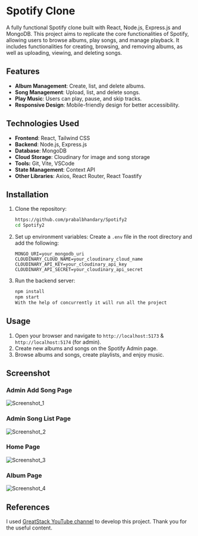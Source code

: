 
# Spotify Clone

A fully functional Spotify clone built with React, Node.js, Express.js and MongoDB. This project aims to replicate the core functionalities of Spotify, allowing users to browse albums, play songs, and manage playback. 
It includes functionalities for creating, browsing, and removing albums, as well as uploading, viewing, and deleting songs.

## Features

- **Album Management**: Create, list, and delete albums.
- **Song Management**: Upload, list, and delete songs.
- **Play Music**: Users can play, pause, and skip tracks.
- **Responsive Design**: Mobile-friendly design for better accessibility.

## Technologies Used

- **Frontend**: React, Tailwind CSS
- **Backend**: Node.js, Express.js
- **Database**: MongoDB
- **Cloud Storage**: Cloudinary for image and song storage
- **Tools:** Git, Vite, VSCode
- **State Management**: Context API
- **Other Libraries**: Axios, React Router, React Toastify

## Installation

1. Clone the repository:
    ```bash
    https://github.com/prabalbhandary/Spotify2
    cd Spotify2
    ```

2. Set up environment variables:
    Create a `.env` file in the root directory and add the following:
    ```plaintext
    MONGO_URI=your_mongodb_uri
    CLOUDINARY_CLOUD_NAME=your_cloudinary_cloud_name
    CLOUDINARY_API_KEY=your_cloudinary_api_key
    CLOUDINARY_API_SECRET=your_cloudinary_api_secret
    ```

3. Run the backend server:
    ```bash
    npm install
    npm start
    With the help of concurrently it will run all the project
    ```

## Usage

1. Open your browser and navigate to `http://localhost:5173` & `http://localhost:5174` (for admin).
2. Create new albums and songs on the Spotify Admin page.
3. Browse albums and songs, create playlists, and enjoy music.

## Screenshot

### Admin Add Song Page
![Screenshot_1](https://github.com/user-attachments/assets/a6068724-71a5-49ef-99d7-419c215f94ae)

### Admin Song List Page
![Screenshot_2](https://github.com/user-attachments/assets/5ffb918c-27ec-4db5-8855-81b83d1d5725)

### Home Page
![Screenshot_3](https://github.com/user-attachments/assets/b4ead4c4-d267-495a-ab57-7f9c5006b340)

### Album Page
![Screenshot_4](https://github.com/user-attachments/assets/33e1dcdb-f794-4b1e-82cc-3c588c4b23c1)

## References

I used [GreatStack YouTube channel](https://www.youtube.com/@GreatStackDev) to develop this project. Thank you for the useful content.
